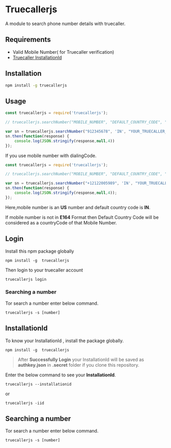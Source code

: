 # Truecallerjs

A module to search phone number details with truecaller.

## Requirements
   * Valid Mobile Number( for Truecaller verification)
   * [Truecaller InstallationId](https://github.com/sumithemmadi/truecallerjs#installationId)

## Installation

```bash
npm install -g truecallerjs
```
## Usage

```js
const truecallerjs = require('truecallerjs');

// truecallerjs.searchNumber("MOBILE_NUMBER", "DEFAULT_COUNTRY_CODE", "YOUR_TRUECALLER_INSTALLATION_ID")

var sn = truecallerjs.searchNumber("912345678", 'IN', "YOUR_TRUECALLER_INSTALLATION_ID");
sn.then(function(response) {
    console.log(JSON.stringify(response,null,4))
});

```
If you use mobile number with dialingCode.

```js
const truecallerjs = require('truecallerjs');

// truecallerjs.searchNumber("MOBILE_NUMBER", "DEFAULT_COUNTRY_CODE", "YOUR_TRUECALLER_INSTALLATION_ID")

var sn = truecallerjs.searchNumber("+12122005989", 'IN', "YOUR_TRUECALLER_INSTALLATION_ID");
sn.then(function(response) {
    console.log(JSON.stringify(response,null,4));
});
```
Here,mobile number is an  **US**  number  and default country code is **IN**.

If mobile number is not in **E164** Format then Default Country Code will be considered as a countryCode of that Mobile Number.

## Login
Install this npm package globally
```
npm install -g  truecallerjs
```
Then  login to your truecaller account 
```
truecallerjs login
```
### Searching a number
Tor search a number enter below command.

```
truecallerjs -s [number]
```


## InstallationId
To know your InstallationId , install the package globally.

```
npm install -g  truecallerjs
```

> After  **Successfully Login** your InstallationId will be saved as **authkey.json** in **.secret** folder if you clone this repository.

Enter the below command to see your **InstallationId**.
```
truecallerjs --installationid
```
or
```
truecallerjs -iid
```
## Searching a number
Tor search a number enter below command.

```
truecallerjs -s [number]
```
